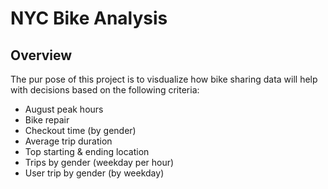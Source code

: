 # NYC Bike Analysis
## Overview
The pur pose of this project is to visdualize how bike sharing data will help with decisions based on the following criteria:
- August peak hours
- Bike repair
- Checkout time (by gender)
- Average trip duration
- Top starting & ending location
- Trips by gender (weekday per hour)
- User trip by gender (by weekday)